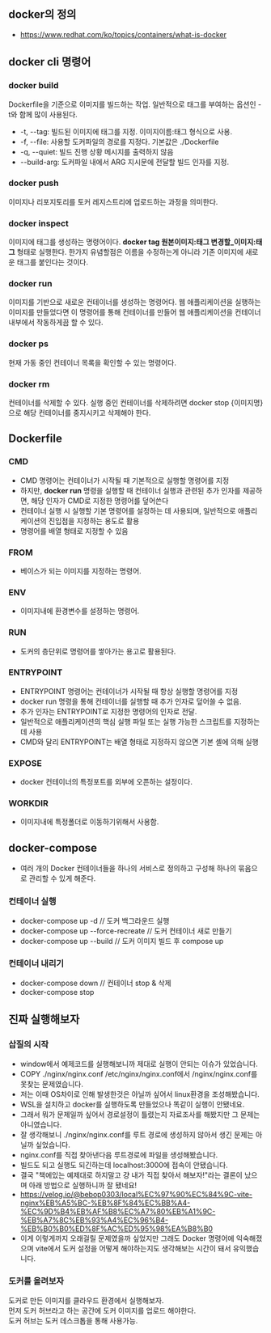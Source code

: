## docker의 정의
- https://www.redhat.com/ko/topics/containers/what-is-docker

## docker cli 명령어

### docker build

Dockerfile을 기준으로 이미지를 빌드하는 작업. 일반적으로 태그를 부여하는 옵션인 -t와 함께 많이 사용된다.

- -t, --tag: 빌드된 이미지에 태그를 지정. 이미지이름:태그 형식으로 사용.
- -f, --file: 사용할 도커파일의 경로를 지정다. 기본값은 ./Dockerfile
- -q, --quiet: 빌드 진행 상황 메시지를 출력하지 않음
- --build-arg: 도커파일 내에서 ARG 지시문에 전달할 빌드 인자를 지정.

### docker push

이미지나 리포지토리를 토커 레지스트리에 업로드하는 과정을 의미한다.

### docker inspect

이미지에 태그를 생성하는 명령어이다. **docker tag 원본이미지:태그 변경할\_이미지:태그** 형태로 실행한다. 한가지 유념할점은 이름을 수정하는게 아니라 기존 이미지에 새로운 태그를 붙인다는 것이다.

### docker run

이미지를 기반으로 새로운 컨테이너를 생성하는 명령어다. 웹 애플리케이션을 실행하는 이미지를 만들었다면 이 명령어를 통해 컨테이너를 만들어 웹 애플리케이션을 컨테이너 내부에서 작동하게끔 할 수 있다.

### docker ps

현재 가동 중인 컨테이너 목록을 확인할 수 있는 명령어다.

### docker rm

컨테이너를 삭제할 수 있다. 실행 중인 컨테이너를 삭제하려면 docker stop {이미지명}으로 해당 컨테이너를 중지시키고 삭제해야 한다.

## Dockerfile

### CMD

- CMD 명령어는 컨테이너가 시작될 때 기본적으로 실행할 명령어를 지정
- 하지만, **docker run** 명령을 실행할 때 컨테이너 실행과 관련된 추가 인자를 제공하면, 해당 인자가 CMD로 지정한 명령어를 덮어쓴다
- 컨테이너 실행 시 실행할 기본 명령어를 설정하는 데 사용되며, 일반적으로 애플리케이션의 진입점을 지정하는 용도로 활용
- 명령어를 배열 형태로 지정할 수 있음

### FROM

- 베이스가 되는 이미지를 지정하는 명령어.

### ENV

- 이미지내에 환경변수를 설정하는 명령어.

### RUN

- 도커의 층단위로 명령어를 쌓아가는 용고로 활용된다.

### ENTRYPOINT

- ENTRYPOINT 명령어는 컨테이너가 시작될 때 항상 실행할 명령어를 지정
- docker run 명령을 통해 컨테이너를 실행할 때 추가 인자로 덮어쓸 수 없음.
- 추가 인자는 ENTRYPOINT로 지정한 명령어의 인자로 전달.
- 일반적으로 애플리케이션의 핵심 실행 파일 또는 실행 가능한 스크립트를 지정하는 데 사용
- CMD와 달리 ENTRYPOINT는 배열 형태로 지정하지 않으면 기본 셸에 의해 실행

### EXPOSE

- docker 컨테이너의 특정포트를 외부에 오픈하는 설정이다.

### WORKDIR

- 이미지내에 특정폴더로 이동하기위해서 사용함.

## docker-compose

- 여러 개의 Docker 컨테이너들을 하나의 서비스로 정의하고 구성해 하나의 묶음으로 관리할 수 있게 해준다.

### 컨테이너 실행

- docker-compose up -d // 도커 백그라운드 실행
- docker-compose up --force-recreate // 도커 컨테이너 새로 만들기
- docker-compose up --build // 도커 이미지 빌드 후 compose up

### 컨테이너 내리기

- docker-compose down // 컨테이너 stop & 삭제
- docker-compose stop

## 진짜 실행해보자

### 삽질의 시작

- window에서 예제코드를 실행해보니까 제대로 실행이 안되는 이슈가 있었습니다.
- COPY ./nginx/nginx.conf /etc/nginx/nginx.conf에서 /nginx/nginx.conf를 못찾는 문제였습니다.
- 저는 이때 OS차이로 인해 발생한것은 아닐까 싶어서 linux환경을 조성해봤습니다.
- WSL을 설치하고 docker를 실행하도록 만들었으나 똑같이 실행이 안됐네요.
- 그래서 뭐가 문제일까 싶어서 경로설정이 틀렸는지 자료조사를 해봤지만 그 문제는 아니였습니다.
- 잘 생각해보니 ./nginx/nginx.conf를 루트 경로에 생성하지 않아서 생긴 문제는 아닐까 싶었습니다.
- nginx.conf를 직접 찾아낸다음 루트경로에 파일을 생성해봤습니다.
- 빌드도 되고 실행도 되긴하는데 localhost:3000에 접속이 안됐습니다.
- 결국 "책에있는 예제대로 하지말고 걍 내가 직접 찾아서 해보자!"라는 결론이 났으며 아래 방법으로 실행하니까 잘 됐네요!
- https://velog.io/@bebop0303/local%EC%97%90%EC%84%9C-vite-nginx%EB%A5%BC-%EB%8F%84%EC%BB%A4-%EC%9D%B4%EB%AF%B8%EC%A7%80%EB%A1%9C-%EB%A7%8C%EB%93%A4%EC%96%B4-%EB%B0%B0%ED%8F%AC%ED%95%98%EA%B8%B0
- 이게 이렇게까지 오래걸릴 문제였을까 싶었지만 그래도 Docker 명령어에 익숙해졌으며 vite에서 도커 설정을 어떻게 해야하는지도 생각해보는 시간이 돼서 유익했습니다.

### 도커를 올려보자

도커로 만든 이미지를 클라우드 환경에서 실행해보자.\
먼저 도커 허브라고 하는 공간에 도커 이미지를 업로드 해야한다.\
도커 허브는 도커 데스크톱을 통해 사용가능.
